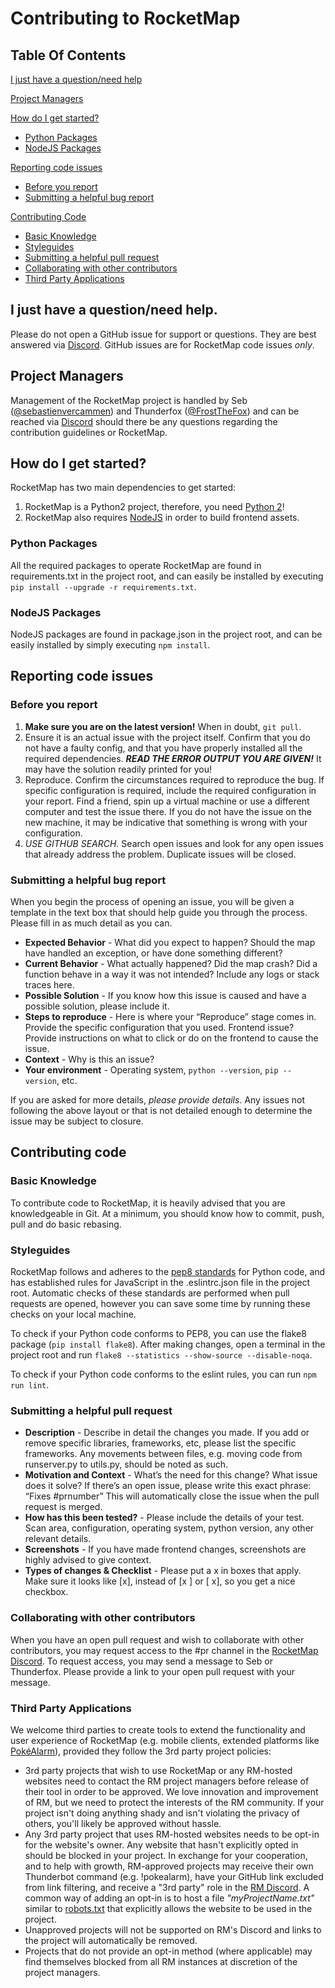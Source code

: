 # Contributing to RocketMap

## Table Of Contents

[I just have a question/need help](#i-just-have-a-questionneed-help)

[Project Managers](#project-managers)

[How do I get started?](#how-do-i-get-started)
* [Python Packages](#python-packages)
* [NodeJS Packages](#nodejs-packages)

[Reporting code issues](#reporting-code-issues)
* [Before you report](#before-you-report)
* [Submitting a helpful bug report](#submitting-a-helpful-bug-report)

[Contributing Code](#contributing-code)
* [Basic Knowledge](#basic-knowledge)
* [Styleguides](#styleguides)
* [Submitting a helpful pull request](#submitting-a-helpful-pull-request)
* [Collaborating with other contributors](#collaborating-with-other-contributors)
* [Third Party Applications](#third-party-applications)

## I just have a question/need help.

Please do not open a GitHub issue for support or questions. They are best answered via [Discord](https://discord.gg/RocketMap). GitHub issues are for RocketMap code issues *only*.

## Project Managers

Management of the RocketMap project is handled by Seb ([@sebastienvercammen](https://github.com/sebastienvercammen)) and Thunderfox ([@FrostTheFox](https://github.com/FrostTheFox)) and can be reached via [Discord](https://discord.gg/RocketMap) should there be any questions regarding the contribution guidelines or RocketMap.

## How do I get started?

RocketMap has two main dependencies to get started:

1. RocketMap is a Python2 project, therefore, you need [Python 2](https://www.python.org/downloads/)!
2. RocketMap also requires [NodeJS](https://nodejs.org/en/download/) in order to build frontend assets.

### Python Packages

All the required packages to operate RocketMap are found in requirements.txt in the project root, and can easily be installed by executing `pip install --upgrade -r requirements.txt`.

### NodeJS Packages

NodeJS packages are found in package.json in the project root, and can be easily installed by simply executing `npm install`.

## Reporting code issues

### Before you report

1. **Make sure you are on the latest version!** When in doubt, `git pull`.
2. Ensure it is an actual issue with the project itself. Confirm that you do not have a faulty config, and that you have properly installed all the required dependencies. ***READ THE ERROR OUTPUT YOU ARE GIVEN!*** It may have the solution readily printed for you!
3. Reproduce. Confirm the circumstances required to reproduce the bug. If specific configuration is required, include the required configuration in your report. Find a friend, spin up a virtual machine or use a different computer and test the issue there. If you do not have the issue on the new machine, it may be indicative that something is wrong with your configuration.
4. *USE GITHUB SEARCH.* Search open issues and look for any open issues that already address the problem. Duplicate issues will be closed.

### Submitting a helpful bug report

When you begin the process of opening an issue, you will be given a template in the text box that should help guide you through the process. Please fill in as much detail as you can.

* **Expected Behavior** - What did you expect to happen? Should the map have handled an exception, or have done something different?
* **Current Behavior** - What actually happened? Did the map crash? Did a function behave in a way it was not intended? Include any logs or stack traces here.
* **Possible Solution** - If you know how this issue is caused and have a possible solution, please include it.
* **Steps to reproduce** - Here is where your “Reproduce” stage comes in. Provide the specific configuration that you used. Frontend issue? Provide instructions on what to click or do on the frontend to cause the issue.
* **Context** - Why is this an issue?
* **Your environment** - Operating system, `python --version`, `pip --version`, etc.

If you are asked for more details, *please provide details*. Any issues not following the above layout or that is not detailed enough to determine the issue may be subject to closure.

## Contributing code

### Basic Knowledge

To contribute code to RocketMap, it is heavily advised that you are knowledgeable in Git. At a minimum, you should know how to commit, push, pull and do basic rebasing.

### Styleguides

RocketMap follows and adheres to the [pep8 standards](https://www.python.org/dev/peps/pep-0008/) for Python code, and has established rules for JavaScript in the .eslintrc.json file in the project root. Automatic checks of these standards are performed when pull requests are opened, however you can save some time by running these checks on your local machine. 

To check if your Python code conforms to PEP8, you can use the flake8 package (`pip install flake8`). After making changes, open a terminal in the project root and run `flake8 --statistics --show-source --disable-noqa`.

To check if your Python code conforms to the eslint rules, you can run `npm run lint`.

### Submitting a helpful pull request

* **Description** - Describe in detail the changes you made. If you add or remove specific libraries, frameworks, etc, please list the specific frameworks. Any movements between files, e.g. moving code from runserver.py to utils.py, should be noted as such.
* **Motivation and Context** - What’s the need for this change? What issue does it solve? If there’s an open issue, please write this exact phrase: “Fixes #prnumber” This will automatically close the issue when the pull request is merged.
* **How has this been tested?** - Please include the details of your test. Scan area, configuration, operating system, python version, any other relevant details.
* **Screenshots** - If you have made frontend changes, screenshots are highly advised to give context.
* **Types of changes & Checklist** - Please put a x in boxes that apply. Make sure it looks like [x], instead of [x ] or [ x], so you get a nice checkbox.

### Collaborating with other contributors

When you have an open pull request and wish to collaborate with other contributors, you may request access to the #pr channel in the [RocketMap Discord](https://discord.gg/rocketmap). To request access, you may send a message to Seb or Thunderfox. Please provide a link to your open pull request with your message.

### Third Party Applications

We welcome third parties to create tools to extend the functionality and user experience of RocketMap (e.g. mobile clients, extended platforms like [PokéAlarm](https://github.com/RocketMap/PokeAlarm)), provided they follow the 3rd party project policies:

* 3rd party projects that wish to use RocketMap or any RM-hosted websites need to contact the RM project managers before release of their tool in order to be approved. We love innovation and improvement of RM, but we need to protect the interests of the RM community. If your project isn't doing anything shady and isn't violating the privacy of others, you'll likely be approved without hassle.
* Any 3rd party project that uses RM-hosted websites needs to be opt-in for the website's owner. Any website that hasn't explicitly opted in should be blocked in your project. In exchange for your cooperation, and to help with growth, RM-approved projects may receive their own Thunderbot command (e.g. !pokealarm), have your GitHub link excluded from link filtering, and receive a "3rd party" role in the [RM Discord](https://discord.gg/RocketMap). A common way of adding an opt-in is to host a file *"myProjectName.txt"* similar to [robots.txt](http://www.robotstxt.org/) that explicitly allows the website to be used in the project.
* Unapproved projects will not be supported on RM's Discord and links to the project will automatically be removed. 
* Projects that do not provide an opt-in method (where applicable) may find themselves blocked from all RM instances at discretion of the project managers.
